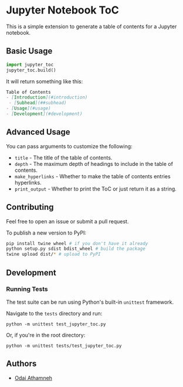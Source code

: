# Jupyter Notebook ToC

This is a simple extension to generate a table of contents for a Jupyter notebook.

## Basic Usage

```python
import jupyter_toc
jupyter_toc.build()
```

It will return something like this:

```markdown
Table of Contents
- [Introduction](#introduction)
 - [Subhead](##subhead)
- [Usage](#usage)
- [Development](#development)
```

## Advanced Usage

You can pass arguments to customize the following:

- `title` - The title of the table of contents.
- `depth` - The maximum depth of headings to include in the table of contents.
- `make_hyperlinks` - Whether to make the table of contents entries hyperlinks.
- `print_output` - Whether to print the ToC or just return it as a string.

## Contributing

Feel free to open an issue or submit a pull request.

To publish a new version to PyPI:
```bash
pip install twine wheel # if you don't have it already
python setup.py sdist bdist_wheel # build the package
twine upload dist/* # upload to PyPI
```

## Development

### Running Tests

The test suite can be run using Python's built-in `unittest` framework.

Navigate to the `tests` directory and run:

```
python -m unittest test_jupyter_toc.py
```

Or, if you're in the root directory:

```
python -m unittest tests/test_jupyter_toc.py
```

## Authors

 - [Odai Athamneh](https://github.com/heyodai)
